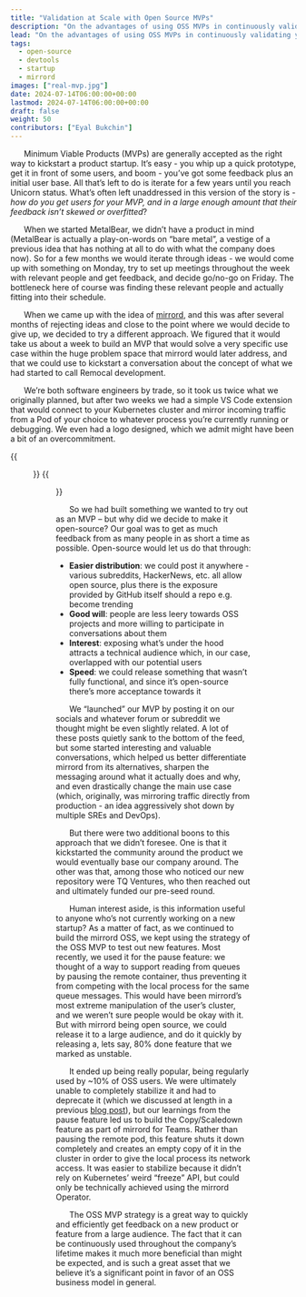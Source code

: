 ```yaml
---
title: "Validation at Scale with Open Source MVPs"
description: "On the advantages of using OSS MVPs in continuously validating your new product offerings."
lead: "On the advantages of using OSS MVPs in continuously validating your new product offerings."
tags:
  - open-source
  - devtools
  - startup
  - mirrord 
images: ["real-mvp.jpg"]
date: 2024-07-14T06:00:00+00:00
lastmod: 2024-07-14T06:00:00+00:00
draft: false
weight: 50
contributors: ["Eyal Bukchin"]
---
```

&nbsp;&nbsp;&nbsp;&nbsp;&nbsp;&nbsp;Minimum Viable Products (MVPs) are generally accepted as the right way to kickstart a product startup. It’s easy - you whip up a quick prototype, get it in front of some users, and boom - you’ve got some feedback plus an initial user base. All that’s left to do is iterate for a few years until you reach Unicorn status. What’s often left unaddressed in this version of the story is - _how do you get users for your MVP, and in a large enough amount that their feedback isn’t skewed or overfitted_?

&nbsp;&nbsp;&nbsp;&nbsp;&nbsp;&nbsp;When we started MetalBear, we didn’t have a product in mind (MetalBear is actually a play-on-words on “bare metal”, a vestige of a previous idea that has nothing at all to do with what the company does now). So for a few months we would iterate through ideas - we would come up with something on Monday, try to set up meetings throughout the week with relevant people and get feedback, and decide go/no-go on Friday. The bottleneck here of course was finding these relevant people and actually fitting into their schedule.

&nbsp;&nbsp;&nbsp;&nbsp;&nbsp;&nbsp;When we came up with the idea of [mirrord](https://mirrord.dev), and this was after several months of rejecting ideas and close to the point where we would decide to give up, we decided to try a different approach. We figured that it would take us about a week to build an MVP that would solve a very specific use case within the huge problem space that mirrord would later address, and that we could use to kickstart a conversation about the concept of what we had started to call Remocal development. 

&nbsp;&nbsp;&nbsp;&nbsp;&nbsp;&nbsp;We’re both software engineers by trade, so it took us twice what we originally planned, but after two weeks we had a simple VS Code extension that would connect to your Kubernetes cluster and mirror incoming traffic from a Pod of your choice to whatever process  you’re currently running or debugging. We even had a logo designed, which we admit might have been a bit of an overcommitment.

{{<figure src="logo.png" class="center large-width">}}
{{<figure src="architecture.png" class="center large-width">}}


&nbsp;&nbsp;&nbsp;&nbsp;&nbsp;&nbsp;So we had built something we wanted to try out as an MVP – but why did we decide to make it open-source? Our goal was to get as much feedback from as many people in as short a time as possible. Open-source would let us do that through:
* **Easier distribution**: we could post it anywhere - various subreddits, HackerNews, etc. all allow open source, plus there is the exposure provided by GitHub itself should a repo e.g. become trending
* **Good will**: people are less leery towards OSS projects and more willing to participate in conversations about them
* **Interest**: exposing what’s under the hood attracts a technical audience which, in our case, overlapped with our potential users
* **Speed**: we could release something that wasn’t fully functional, and since it’s open-source there’s more acceptance towards it

&nbsp;&nbsp;&nbsp;&nbsp;&nbsp;&nbsp;We “launched” our MVP by posting it on our socials and whatever forum or subreddit we thought might be even slightly related. A lot of these posts quietly sank to the bottom of the feed, but some started interesting and valuable conversations, which helped us better differentiate mirrord from its alternatives, sharpen the messaging around what it actually does and why, and even drastically change the main use case (which, originally, was mirroring traffic directly from production - an idea aggressively shot down by multiple SREs and DevOps).

&nbsp;&nbsp;&nbsp;&nbsp;&nbsp;&nbsp;But there were two additional boons to this approach that we didn’t foresee. One is that it kickstarted the community around the product we would eventually base our company around. The other was that, among those who noticed our new repository were TQ Ventures, who then reached out and ultimately funded our pre-seed round.

&nbsp;&nbsp;&nbsp;&nbsp;&nbsp;&nbsp;Human interest aside, is this information useful to anyone who’s not currently working on a new startup? As a matter of fact, as we continued to build the mirrord OSS, we kept using the strategy of the OSS MVP to test out new features. Most recently, we used it for the pause feature: we thought of a way to support reading from queues by pausing the remote container, thus preventing it from competing with the local process for the same queue messages. This would have been mirrord’s most extreme manipulation of the user’s cluster, and we weren’t sure people would be okay with it. But with mirrord being open source, we could release it to a large audience, and do it quickly by releasing a, lets say, 80% done feature that we marked as unstable.

&nbsp;&nbsp;&nbsp;&nbsp;&nbsp;&nbsp;It ended up being really popular, being regularly used by ~10% of OSS users. We were ultimately unable to completely stabilize it and had to deprecate it (which we discussed at length in a previous [blog post](/blog/on-pausing-containers-how-we-built-and-why-we-deprecated-our-container-pause-feature)), but our learnings from the pause feature led us to build the Copy/Scaledown feature as part of mirrord for Teams. Rather than pausing the remote pod, this feature shuts it down completely and creates an empty copy of it in the cluster in order to give the local process its network access. It was easier to stabilize because it didn’t rely on Kubernetes’ weird “freeze” API, but could only be technically achieved using the mirrord Operator.

&nbsp;&nbsp;&nbsp;&nbsp;&nbsp;&nbsp;The OSS MVP strategy is a great way to quickly and efficiently get feedback on a new product or feature from a large audience. The fact that it can be continuously used throughout the company’s lifetime makes it much more beneficial than might be expected, and is such a great asset that we believe it’s a significant point in favor of an OSS business model in general. 
